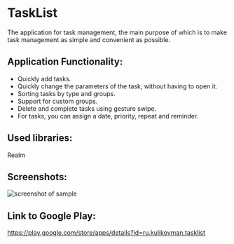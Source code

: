 # TaskList
The application for task management, the main purpose of which is to make task management as simple and convenient as possible.

## Application Functionality:
* Quickly add tasks.
* Quickly change the parameters of the task, without having to open it.
* Sorting tasks by type and groups.
* Support for custom groups.
* Delete and complete tasks using gesture swipe.
* For tasks, you can assign a date, priority, repeat and reminder.

## Used libraries:
Realm

## Screenshots:
![screenshot of sample](http://kulikovman.ru/android/img/TaskList.jpg)

## Link to Google Play:
<https://play.google.com/store/apps/details?id=ru.kulikovman.tasklist>
